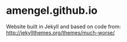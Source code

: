# amengel.github.io
Website built in Jekyll and based on code from: http://jekyllthemes.org/themes/much-worse/ 
